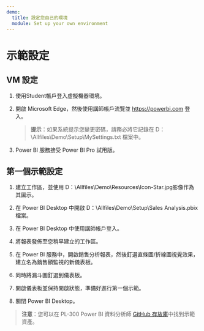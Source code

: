 ```yaml
---
demo:
  title: 設定您自己的環境
  module: Set up your own environment
---
```



# 示範設定

## VM 設定

1. 使用Student帳戶登入虛擬機器環境。

1. 開啟 Microsoft Edge，然後使用講師帳戶流覽並 <https://powerbi.com> 登入。
    > **提示**：如果系統提示您變更密碼，請務必將它記錄在 D：\Allfiles\Demo\Setup\MySettings.txt 檔案中。

1. Power BI 服務接受 Power BI Pro 試用版。

## 第一個示範設定

1. 建立工作區，並使用 D：\Allfiles\Demo\Resources\Icon-Star.jpg影像作為其圖示。

1. 在 Power BI Desktop 中開啟 D：\Allfiles\Demo\Setup\Sales Analysis.pbix 檔案。

1. 在 Power BI Desktop 中使用講師帳戶登入。

1. 將報表發佈至您稍早建立的工作區。

1. 在 Power BI 服務中，開啟銷售分析報表，然後釘選直條圖/折線圖視覺效果，建立名為銷售額監視的新儀表板。

1. 同時將漏斗圖釘選到儀表板。

1. 開啟儀表板並保持開啟狀態，準備好進行第一個示範。

1. 關閉 Power BI Desktop。

> **注意**：您可以在 PL-300 Power BI 資料分析師 [GitHub 存放庫](https://github.com/MicrosoftLearning/PL-300-Microsoft-Power-BI-Data-Analyst/tree/Main/Allfiles/Demo)中找到示範資產。
